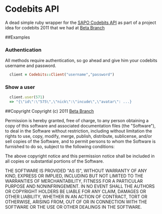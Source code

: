 Codebits API
============

A dead simple ruby wrapper for the [SAPO Codebits API](http://codebits.eu)
as part of a project idea for codebits 2011 that we had at [Beta Branch](http://github.com/betabranch)


##Examples
### Authentication 
All methods require authentication, so go ahead and give him your codebits username and password.

```ruby
  client = Codebits::Client("username","password")
```

### Show a user

```ruby
  client.user(571)
  => "{\"id\":\"575\",\"nick\":\"incude\",\"avatar\": ...}
```

##Copyright
Copyright (c) 2011 [Beta Branch](http://github.com/betabranch)

Permission is hereby granted, free of charge, to any person obtaining
a copy of this software and associated documentation files (the
"Software"), to deal in the Software without restriction, including
without limitation the rights to use, copy, modify, merge, publish,
distribute, sublicense, and/or sell copies of the Software, and to
permit persons to whom the Software is furnished to do so, subject to
the following conditions:

The above copyright notice and this permission notice shall be
included in all copies or substantial portions of the Software.

THE SOFTWARE IS PROVIDED "AS IS", WITHOUT WARRANTY OF ANY KIND,
EXPRESS OR IMPLIED, INCLUDING BUT NOT LIMITED TO THE WARRANTIES OF
MERCHANTABILITY, FITNESS FOR A PARTICULAR PURPOSE AND
NONINFRINGEMENT. IN NO EVENT SHALL THE AUTHORS OR COPYRIGHT HOLDERS BE
LIABLE FOR ANY CLAIM, DAMAGES OR OTHER LIABILITY, WHETHER IN AN ACTION
OF CONTRACT, TORT OR OTHERWISE, ARISING FROM, OUT OF OR IN CONNECTION
WITH THE SOFTWARE OR THE USE OR OTHER DEALINGS IN THE SOFTWARE.
